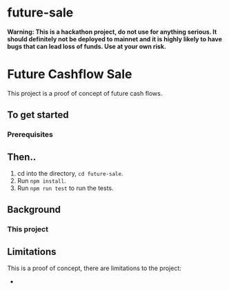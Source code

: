 # future-sale

**Warning: This is a hackathon project, do not use for anything serious. It should definitely not be deployed to mainnet and it is highly likely to have bugs that can lead loss of funds. Use at your own risk.**

# Future Cashflow Sale

This project is a proof of concept of future cash flows.

## To get started

### Prerequisites

## Then..

1. cd into the directory, `cd future-sale`.
2. Run `npm install`.
3. Run `npm run test` to run the tests.

## Background

### This project

## Limitations

This is a proof of concept, there are limitations to the project:

-
